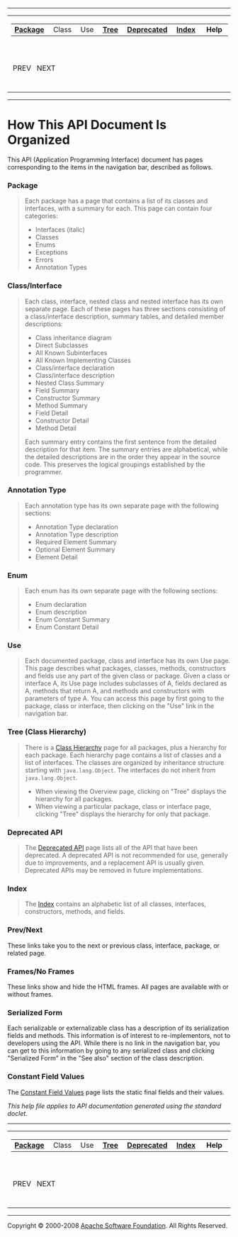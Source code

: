 ------------------------------------------------------------------------

<span id="navbar_top"></span> [](#skip-navbar_top "Skip navigation links")

<table>
<colgroup>
<col width="50%" />
<col width="50%" />
</colgroup>
<tbody>
<tr class="odd">
<td align="left"><span id="navbar_top_firstrow"></span>
<table>
<tbody>
<tr class="odd">
<td align="left"><a href="org/apache/struts/scripting/package-summary.html.md"><strong>Package</strong></a> </td>
<td align="left">Class </td>
<td align="left">Use </td>
<td align="left"><a href="org/apache/struts/scripting/package-tree.html.md"><strong>Tree</strong></a> </td>
<td align="left"><a href="deprecated-list.html.md"><strong>Deprecated</strong></a> </td>
<td align="left"><a href="index-all.html.md"><strong>Index</strong></a> </td>
<td align="left"> <strong>Help</strong> </td>
</tr>
</tbody>
</table></td>
<td align="left"></td>
</tr>
<tr class="even">
<td align="left"> PREV   NEXT</td>
<td align="left"><a href="index.html.md?help-doc.html"><strong>FRAMES</strong></a>    <a href="help-doc.html"><strong>NO FRAMES</strong></a>    
<a href="allclasses-noframe.html.md"><strong>All Classes</strong></a></td>
</tr>
</tbody>
</table>

<span id="skip-navbar_top"></span>

------------------------------------------------------------------------

How This API Document Is Organized
==================================

This API (Application Programming Interface) document has pages corresponding to the items in the navigation bar, described as follows.

### Package

> Each package has a page that contains a list of its classes and interfaces, with a summary for each. This page can contain four categories:
>
> -   Interfaces (italic)
> -   Classes
> -   Enums
> -   Exceptions
> -   Errors
> -   Annotation Types

### Class/Interface

> Each class, interface, nested class and nested interface has its own separate page. Each of these pages has three sections consisting of a class/interface description, summary tables, and detailed member descriptions:
>
> -   Class inheritance diagram
> -   Direct Subclasses
> -   All Known Subinterfaces
> -   All Known Implementing Classes
> -   Class/interface declaration
> -   Class/interface description
> -   Nested Class Summary
> -   Field Summary
> -   Constructor Summary
> -   Method Summary
> -   Field Detail
> -   Constructor Detail
> -   Method Detail
>
> Each summary entry contains the first sentence from the detailed description for that item. The summary entries are alphabetical, while the detailed descriptions are in the order they appear in the source code. This preserves the logical groupings established by the programmer.

### Annotation Type

> Each annotation type has its own separate page with the following sections:
>
> -   Annotation Type declaration
> -   Annotation Type description
> -   Required Element Summary
> -   Optional Element Summary
> -   Element Detail

### Enum

> Each enum has its own separate page with the following sections:
>
> -   Enum declaration
> -   Enum description
> -   Enum Constant Summary
> -   Enum Constant Detail

### Use

> Each documented package, class and interface has its own Use page. This page describes what packages, classes, methods, constructors and fields use any part of the given class or package. Given a class or interface A, its Use page includes subclasses of A, fields declared as A, methods that return A, and methods and constructors with parameters of type A. You can access this page by first going to the package, class or interface, then clicking on the "Use" link in the navigation bar.

### Tree (Class Hierarchy)

> There is a [Class Hierarchy](overview-tree.html.md) page for all packages, plus a hierarchy for each package. Each hierarchy page contains a list of classes and a list of interfaces. The classes are organized by inheritance structure starting with `java.lang.Object`. The interfaces do not inherit from `java.lang.Object`.
>
> -   When viewing the Overview page, clicking on "Tree" displays the hierarchy for all packages.
> -   When viewing a particular package, class or interface page, clicking "Tree" displays the hierarchy for only that package.

### Deprecated API

> The [Deprecated API](deprecated-list.html.md) page lists all of the API that have been deprecated. A deprecated API is not recommended for use, generally due to improvements, and a replacement API is usually given. Deprecated APIs may be removed in future implementations.

### Index

> The [Index](index-all.html.md) contains an alphabetic list of all classes, interfaces, constructors, methods, and fields.

### Prev/Next

These links take you to the next or previous class, interface, package, or related page.

### Frames/No Frames

These links show and hide the HTML frames. All pages are available with or without frames.

### Serialized Form

Each serializable or externalizable class has a description of its serialization fields and methods. This information is of interest to re-implementors, not to developers using the API. While there is no link in the navigation bar, you can get to this information by going to any serialized class and clicking "Serialized Form" in the "See also" section of the class description.

### Constant Field Values

The [Constant Field Values](constant-values.html.md) page lists the static final fields and their values.

*This help file applies to API documentation generated using the standard doclet.*

------------------------------------------------------------------------

<span id="navbar_bottom"></span> [](#skip-navbar_bottom "Skip navigation links")

<table>
<colgroup>
<col width="50%" />
<col width="50%" />
</colgroup>
<tbody>
<tr class="odd">
<td align="left"><span id="navbar_bottom_firstrow"></span>
<table>
<tbody>
<tr class="odd">
<td align="left"><a href="org/apache/struts/scripting/package-summary.html.md"><strong>Package</strong></a> </td>
<td align="left">Class </td>
<td align="left">Use </td>
<td align="left"><a href="org/apache/struts/scripting/package-tree.html.md"><strong>Tree</strong></a> </td>
<td align="left"><a href="deprecated-list.html.md"><strong>Deprecated</strong></a> </td>
<td align="left"><a href="index-all.html.md"><strong>Index</strong></a> </td>
<td align="left"> <strong>Help</strong> </td>
</tr>
</tbody>
</table></td>
<td align="left"></td>
</tr>
<tr class="even">
<td align="left"> PREV   NEXT</td>
<td align="left"><a href="index.html.md?help-doc.html"><strong>FRAMES</strong></a>    <a href="help-doc.html"><strong>NO FRAMES</strong></a>    
<a href="allclasses-noframe.html.md"><strong>All Classes</strong></a></td>
</tr>
</tbody>
</table>

<span id="skip-navbar_bottom"></span>

------------------------------------------------------------------------

Copyright © 2000-2008 [Apache Software Foundation](http://www.apache.org/). All Rights Reserved.
